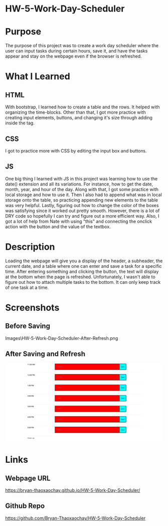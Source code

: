 # HW-5-Work-Day-Scheduler

# Purpose

The purpose of this project was to create a work day scheduler where the user can input tasks during certain hours, save it, and have the tasks appear and stay on the webpage even if the browser is refreshed.

# What I Learned

## HTML

With bootstrap, I learned how to create a table and the rows. It helped with organizing the time-blocks. Other than that, I got more practice with creating input elements, buttons, and changing it's size through adding inside the tag.

## CSS

I got to practice more with CSS by editing the input box and buttons.

## JS

One big thing I learned with JS in this project was learning how to use the date() extension and all its variations. For instance, how to get the date, month, year, and hour of the day. Along with that, I got some practice with local storage and how to use it. Then I also had to append what was in local storage onto the table, so practicing appending new elements to the table was very helpful. Lastly, figuring out how to change the color of the boxes was satisfying since it worked out pretty smooth. However, there is a lot of DRY code so hopefully I can try and figure out a more efficient way. Also, I got a lot of help from Nate with using "this" and connecting the onclick action with the button and the value of the textbox.

# Description

Loading the webpage will give you a display of the header, a subheader, the current date, and a table where one can enter and save a task for a specific time. After entering something and clicking the button, the text will display at the bottom when the page is refreshed. Unfortunately, I wasn't able to figure out how to attach multiple tasks to the bottom. It can only keep track of one task at a time.

# Screenshots

## Before Saving

Images\HW-5-Work-Day-Scheduler-After-Refresh.png

## After Saving and Refresh

![](images/HW-5-Work-Day-Scheduler-After-Refresh.png)

# Links

## Webpage URL

https://bryan-thaoxaochay.github.io/HW-5-Work-Day-Scheduler/ 

## Github Repo

https://github.com/Bryan-Thaoxaochay/HW-5-Work-Day-Scheduler 
